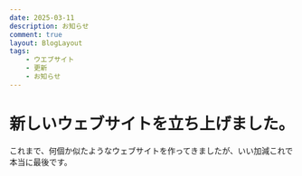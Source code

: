 ```yaml
---
date: 2025-03-11
description: お知らせ
comment: true
layout: BlogLayout
tags:
    - ウエブサイト
    - 更新
    - お知らせ
---
```


# 新しいウェブサイトを立ち上げました。

これまで、何個か似たようなウェブサイトを作ってきましたが、いい加減これで本当に最後です。
